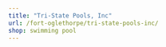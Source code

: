 ```yaml
---
title: "Tri-State Pools, Inc"
url: /fort-oglethorpe/tri-state-pools-inc/
shop: swimming pool
---
```

